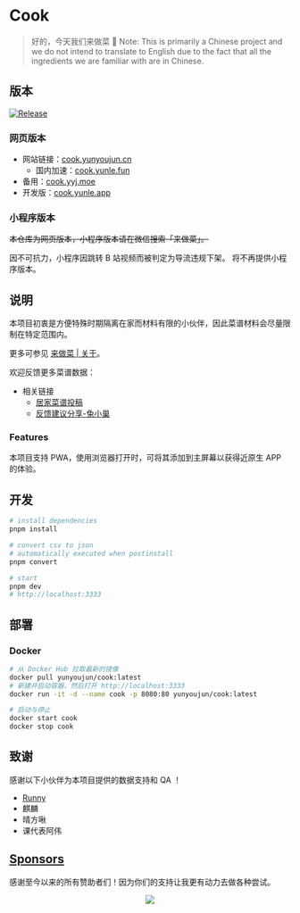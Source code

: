 # Cook

> 好的，今天我们来做菜 🥬
> Note: This is primarily a Chinese project and we do not intend to translate to English due to the fact that all the ingredients we are familiar with are in Chinese.

## 版本

[![Release](https://github.com/YunYouJun/cook/actions/workflows/release.yml/badge.svg)](https://github.com/YunYouJun/cook/actions/workflows/release.yml)

### 网页版本

- 网站链接：[cook.yunyoujun.cn](https://cook.yunyoujun.cn)
  - 国内加速：[cook.yunle.fun](https://cook.yunle.fun)
- 备用：[cook.yyj.moe](https://cook.yyj.moe)
- 开发版：[cook.yunle.app](https://cook.yunle.app)

### 小程序版本

~~本仓库为网页版本，小程序版本请在微信搜索「来做菜」。~~

因不可抗力，小程序因跳转 B 站视频而被判定为导流违规下架。
将不再提供小程序版本。

<!-- ![微信小程序版本](./public/search-cook.png) -->

## 说明

本项目初衷是方便特殊时期隔离在家而材料有限的小伙伴，因此菜谱材料会尽量限制在特定范围内。

更多可参见 [来做菜 | 关于](https://cook.yunyoujun.cn/about)。

欢迎反馈更多菜谱数据：

- 相关链接
  - [居家菜谱投稿](https://docs.qq.com/form/page/DWk9GWW9oTmlXZU9V)
  - [反馈建议分享-兔小巢](https://support.qq.com/products/507827)

### Features

本项目支持 PWA，使用浏览器打开时，可将其添加到主屏幕以获得近原生 APP 的体验。

## 开发

```bash
# install dependencies
pnpm install

# convert csv to json
# automatically executed when postinstall
pnpm convert

# start
pnpm dev
# http://localhost:3333
```

## 部署

### Docker

```bash
# 从 Docker Hub 拉取最新的镜像
docker pull yunyoujun/cook:latest
# 新建并启动容器，然后打开 http://localhost:3333
docker run -it -d --name cook -p 8080:80 yunyoujun/cook:latest

# 启动与停止
docker start cook
docker stop cook
```

## 致谢

感谢以下小伙伴为本项目提供的数据支持和 QA ！

- [Runny](https://weibo.com/runny)
- 麒麟
- 晴方啾
- 课代表阿伟

## [Sponsors](https://sponsors.yunyoujun.cn)

感谢至今以来的所有赞助者们！因为你们的支持让我更有动力去做各种尝试。

<p align="center">
  <a href="https://cdn.jsdelivr.net/gh/YunYouJun/sponsors/public/sponsors.svg">
    <img src='https://cdn.jsdelivr.net/gh/YunYouJun/sponsors/public/sponsors.svg'/>
  </a>
</p>
